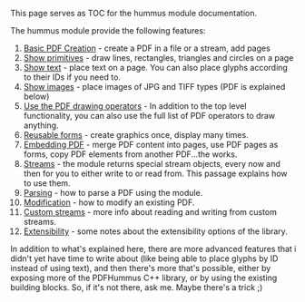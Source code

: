 This page serves as TOC for the hummus module documentation.

The hummus module provide the following features:

1. [Basic PDF Creation](./Basic-pdf-creation.md) - create a PDF in a file or a stream, add pages
2. [Show primitives](./Show-primitives.md) - draw lines, rectangles, triangles and circles on a page
3. [Show text](./Show-text.md) - place text on a page. You can also place glyphs according to their IDs if you need to.
4. [Show images](./Show-images.md) - place images of JPG and TIFF types (PDF is explained below)
5. [Use the PDF drawing operators](./Use-the-pdf-drawing-operators.md) - In addition to the top level functionality, you can also use the full list of PDF operators to draw anything.
6. [Reusable forms](./Reusable-forms.md) - create graphics once, display many times.
7. [Embedding PDF](./Embedding-pdf.md) - merge PDF content into pages, use PDF pages as forms, copy PDF elements from another PDF...the works.
8. [Streams](./Streams.md) - the module returns special stream objects, every now and then for you to either write to or read from. This passage explains how to use them.
9. [Parsing](./Parsing.md) - how to parse a PDF using the module.
10. [Modification](./Modification.md) - how to modify an existing PDF.
11. [Custom streams](./Custom-streams.md) - more info about reading and writing from custom streams.
12. [Extensibility](./Extensibility.md) - some notes about the extensibility options of the library.

In addition to what's explained here, there are more advanced features that i didn't yet have time to write about (like being able to place glyphs by ID instead of using text), and then there's more that's possible, either by exposing more of the PDFHummus C++ library, or by using the existing building blocks. So, if it's not there, ask me. Maybe there's a trick ;)
